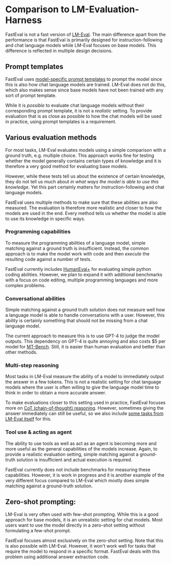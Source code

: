 # Comparison to LM-Evaluation-Harness

FastEval is not a fast version of [LM-Eval](https://github.com/EleutherAI/lm-evaluation-harness).
The main difference apart from the performance is that FastEval is primarily designed for instruction-following and chat language models while LM-Eval focuses on base models.
This difference is reflected in multiple design decisions.

## Prompt templates
FastEval uses [model-specific prompt templates](/docs/model-type.md) to prompt the model since this is also how chat language models are trained.
LM-Eval does not do this, which also makes sense since base models have not been trained with any sort of prompt template.

While it is _possible_ to evaluate chat language models without their corresponding prompt template, it is not a _realistic_ setting.
To provide evaluation that is as close as possible to how the chat models will be used in practice, using prompt templates is a requirement.

## Various evaluation methods
For most tasks, LM-Eval evaluates models using a simple comparison with a ground truth, e.g. multiple choice.
This approach works fine for testing whether the model generally contains certain types of knowledge and it is therefore a very good method for evaluating base models.

However, while these tests tell us about the existence of certain knowledge, they do not tell us much about _in what ways the model is able to use this knowledge_.
Yet this part certainly matters for instruction-following and chat language models.

FastEval uses multiple methods to make sure that these abilities are also measured.
The evaluation is therefore more realistic and closer to how the models are used in the end.
Every method tells us whether the model is able to use its knowledge in specific ways.

### Programming capabilities
To measure the programming abilities of a language model, simple matching against a ground truth is insufficient.
Instead, the common approach is to make the model work with code and then _execute_ the resulting code against a number of tests.

FastEval currently includes [HumanEval+](https://fasteval.github.io/FastEval/#?benchmark=human-eval-plus) for evaluating simple python coding abilities.
However, we plan to expand it with additional benchmarks with a focus on code editing, multiple programming languages and more complex problems.

### Conversational abilities
Simple matching against a ground truth solution does not measure well how a language model is able to handle conversations with a user.
However, this ability is certainly something that should not be missing from a chat language model.

The current approach to measure this is to use GPT-4 to judge the model outputs.
This dependency on GPT-4 is quite annoying and also costs $5 per model for [MT-Bench](https://fasteval.github.io/FastEval/#?benchmark=mt-bench).
Still, it is easier than human evaluation and better than other methods.

### Multi-step reasoning
Most tasks in LM-Eval measure the ability of a model to immediately output the answer in a few tokens.
This is not a realistic setting for chat language models where the user is often willing to give the language model time to think in order to obtain a more accurate answer.

To make evaluations closer to this setting used in practice, FastEval focuses more on [CoT (chain-of-thought) reasoning](https://fasteval.github.io/FastEval/#?benchmark=cot).
However, sometimes giving the answer immediately can still be useful, so we also include [some tasks from LM-Eval itself](https://fasteval.github.io/FastEval/#?benchmark=lm-evaluation-harness) for this.

### Tool use & acting as agent
The ability to use tools as well as act as an agent is becoming more and more useful as the general capabilities of the models increase.
Again, to provide a realistic evaluation setting, simple matching against a ground-truth solution is insufficient and actual execution is required.

FastEval currently does not include benchmarks for measuring these capabilities.
However, it is work in progress and it is another example of the very different focus compared to LM-Eval which mostly does simple matching against a ground-truth solution.

## Zero-shot prompting:
LM-Eval is very often used with few-shot prompting.
While this is a good approach for base models, it is an unrealistic setting for chat models.
Most users want to use the model directly in a zero-shot setting without formulating a few-shot prompt.

FastEval focuses almost exclusively on the zero-shot setting.
Note that this is also possible with LM-Eval.
However, it won't work well for tasks that require the model to respond in a specific format.
FastEval deals with this problem using additional answer extraction code.
